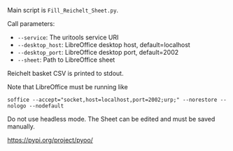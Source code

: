 Main script is ```Fill_Reichelt_Sheet.py```.

Call parameters:
* ```--service```: The uritools service URI
* ```--desktop_host```: LibreOffice desktop host, default=localhost
* ```--desktop_port```: LibreOffice desktop port, default=2002
* ```--sheet```: Path to LibreOffice sheet

Reichelt basket CSV is printed to stdout.

Note that LibreOffice must be running like

```
soffice --accept="socket,host=localhost,port=2002;urp;" --norestore --nologo --nodefault
```

Do not use headless mode. The Sheet can be edited and must be saved manually.


https://pypi.org/project/pyoo/
